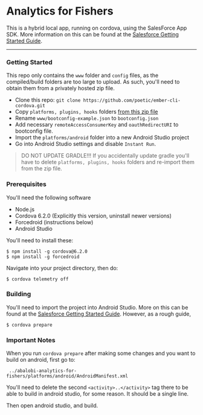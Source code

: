 Analytics for Fishers
=======================
This is a hybrid local app, running on cordova, using the SalesForce App SDK.
More information on this can be found at the  [Salesforce Getting Started Guide](https://trailhead.salesforce.com/mobile_sdk_hybrid/mobilesdk_hybrid_getting_started).

-----
### Getting Started
This repo only contains the `www` folder and `config` files, as the compiled/build
folders are too large to upload. As such, you'll need to obtain them from
a privately hosted zip file.

- Clone this repo: `git clone https://github.com/poetic/ember-cli-cordova.git`
- Copy `platforms, plugins, hooks` folders [from this zip file](https://www.dropbox.com/s/4jnvhhvy4zi0dpn/abalobi-analytics-for-fishers.zip?dl=1)
- Rename `www/bootconfig-example.json` to `bootconfig.json`
- Add necessary `remoteAccessConsumerKey` and `oauthRedirectURI` to bootconfig file.
- Import the `platforms/android` folder into a new Android Studio project
- Go into Android Studio settings and disable `Instant Run`.

> DO NOT UPDATE GRADLE!!! If you accidentally update gradle you'll have to delete `platforms, plugins, hooks` folders and re-import them from the zip file.

### Prerequisites
You'll need the following software
- Node.js
- Cordova 6.2.0 (Explicitly this version, uninstall newer versions)
- Forcedroid (instructions below)
- Android Studio

You'll need to install these:

    $ npm install -g cordova@6.2.0
    $ npm install -g forcedroid

Navigate into your project directory, then do:

    $ cordova telemetry off

### Building
You'll need to import the project into Android Studio. More on this can be
found at the [Salesforce Getting Started Guide](https://trailhead.salesforce.com/mobile_sdk_hybrid/mobilesdk_hybrid_getting_started). However, as a rough guide,

    $ cordova prepare

### Important Notes
When you run `cordova prepare` after making some changes and you want to build on android, first go to:

     ../abalobi-analytics-for-fishers/platforms/android/AndroidManifest.xml

You'll need to delete the second ``<activity>..</activity>`` tag there to be able to
build in android studio, for some reason. It should be a single line.

Then open android studio, and build.
